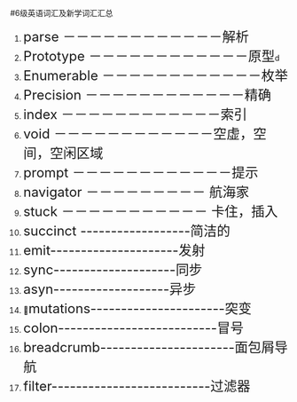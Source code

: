 #6级英语词汇及新学词汇汇总
1. <font size=5>parse －－－－－－－－－－－－解析</font>
2. <font size=5>Prototype －－－－－－－－－－－－原型</font>d
3. <font size=5>Enumerable －－－－－－－－－－－－枚举</font>
4. <font size=5>Precision －－－－－－－－－－－－精确</font>
5. <font size=5>index －－－－－－－－－－－－索引</font>
6. <font size=5>void －－－－－－－－－－－－空虚，空间，空闲区域</font> 
7. <font size=5>prompt －－－－－－－－－－－－提示</font>
8. <font size =5>navigator －－－－－－－－－ 航海家</font>
9. <font size =5>stuck －－－－－－－－－－－ 卡住，插入</font>
10. <font size =5>succinct ------------------简洁的</font>
11. <font size =5>emit---------------------发射</font>
12. <font size =5>sync--------------------同步</font>
13. <font size =5>asyn-------------------异步</font>
14. <font size =5>mutations----------------------突变</font>
15. <font size =5>colon--------------------------冒号</font>
16. <font size =5>breadcrumb----------------------面包屑导航</font>
17. <font size =5>filter--------------------------过滤器</font>